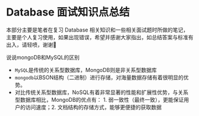 <!--
 * @owner: hank.liu
 * @team: 卡鲁秋
-->

# Database 面试知识点总结

本部分主要是笔者在复习 Database 相关知识和一些相关面试题时所做的笔记，主要是个人复习使用，如果出现错误，希望并感谢大家指出，如总结答案与标准有出入，请轻喷，谢谢🙏


说说mongoDB和MySQL的区别

- `MySQL`是传统的关系型数据库，MongoDB则是非关系型数据库
- `mongodb`以BSON结构（二进制）进行存储，对海量数据存储有着很明显的优势。
- 对比传统关系型数据库，NoSQL有着非常显著的性能和扩展性优势，与关系型数据库相比，MongoDB的优点有： 1. 弱一致性（最终一致），更能保证用户的访问速度；2. 文档结构的存储方式，能够更便捷的获取数据
